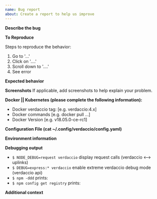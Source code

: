 ```yaml
---
name: Bug report
about: Create a report to help us improve
---
```


<!-- 
Hi folk, please read carefully the following points, all this information is what you need to share and make the process efficient
so eveyrbody can understand your issue, please notice if you don't fill any of this points our friendly boot will remind you to do it or
close automatically the issue. Removing the sections you considere are irrelevant for your issue is totally ok. 

If you have questions, you might rather join use over Discord https://chat.verdaccio.org

As reminder, we have code of conduct all of us we must follow https://github.com/verdaccio/verdaccio/blob/master/CODE_OF_CONDUCT.md 
-->

**Describe the bug**
<!-- A clear and concise description of what the bug is. -->

**To Reproduce**
<!-- How to reproduce the issue -->

Steps to reproduce the behavior:
1. Go to '...'
2. Click on '....'
3. Scroll down to '....'
4. See error

**Expected behavior**
<!-- A clear and concise description of what you expected to happen. -->

**Screenshots**
If applicable, add screenshots to help explain your problem.

**Docker || Kubernetes (please complete the following information):**
 - Docker verdaccio tag: [e.g. verdaccio:4.x]
 - Docker commands [e.g. docker pull ...]
 - Docker Version [e.g. v18.05.0-ce-rc1]

**Configuration File (cat ~/.config/verdaccio/config.yaml)**

<!-- Please be careful do not leak any sensitive information, remove tokens -->

**Environment information**

<!-- 
  Please paste the results of `verdaccio --info` here (only if you are using >4.0.0). 
  Share, Node.js, node package manager used (npm, yarn or pnpm) and the version.
  The verdaccio version is really important, run `verdaccio --version` if you don't know it.
-->

**Debugging output**
<!-- If you are contributing and need to share internal stuff, here some useful commands to get more verbose output -->

 - `$ NODE_DEBUG=request verdaccio` display request calls (verdaccio <--> uplinks)
 - `$ DEBUG=express:* verdaccio` enable extreme verdaccio debug mode (verdaccio api)
 - `$ npm -ddd` prints:
 - `$ npm config get registry` prints:

**Additional context**

<!-- 

If there is something else to share, screenshots, log files, or link references to other tickets.
IMPORTANT: please do not attach log files, rather copy the content so is indexable for future search.
-->

